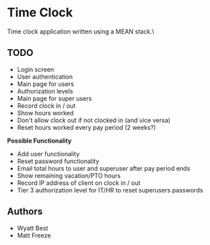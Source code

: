 # Time Clock 

Time clock application written using a MEAN stack.\

## TODO

- Login screen
- User authentication
- Main page for users
- Authorization levels
- Main page for super users
- Record clock in / out
- Show hours worked
- Don't allow clock out if not clocked in (and vice versa)
- Reset hours worked every pay period (2 weeks?)

**Possible Functionality**
- Add user functionality
- Reset password functionality
- Email total hours to user and superuser after pay period ends
- Show remaining vacation/PTO hours
- Record IP address of client on clock in / out
- Tier 3 authorization level for IT/HR to reset superusers passwords

## Authors

- Wyatt Best
- Matt Freeze
